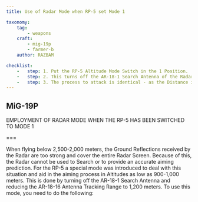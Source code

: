 ```yaml
---
title: Use of Radar Mode when RP-5 set Mode 1

taxonomy:
    tag:
        - weapons
    craft: 
        - mig-19p
        - farmer-b
    author: RAZBAM

checklist:
    -   step: 1. Put the RP-5 Altitude Mode Switch in the 1 Position. 
    -   step: 2. This turns off the AR-18-1 Search Antenna of the Radar and any Target within 1,200 meters of the Aircraft will be Locked. The Radar will then work identically to a Radio Range-Finder, like the one installed in the MiG-19S. 
    -   step: 3. The process to attack is identical - as the Distance is being introduced automatically into the Gunsight, you only need to place the Reticle Center Dot over the Target and fire. 
---
```


## MiG-19P 
 
EMPLOYMENT OF RADAR MODE WHEN THE RP-5 HAS BEEN SWITCHED TO MODE 1 

===

When flying below 2,500-2,000 meters, the Ground Reflections received by the Radar are too strong and cover the entire Radar Screen. Because of this, the Radar cannot be used to Search or to provide an accurate aiming prediction. For the RP-5 a special mode was introduced to deal with this situation and aid in the aiming process in Altitudes as low as 900-1,000 meters. This is done by turning off the AR-18-1 Search Antenna and reducing the AR-18-16 Antenna Tracking Range to 1,200 meters. To use this mode, you need to do the following: 
